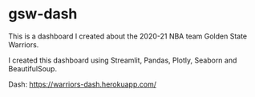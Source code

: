 # gsw-dash

This is a dashboard I created about the 2020-21 NBA team Golden State Warriors. 

I created this dashboard using Streamlit, Pandas, Plotly, Seaborn and BeautifulSoup.

Dash: https://warriors-dash.herokuapp.com/
